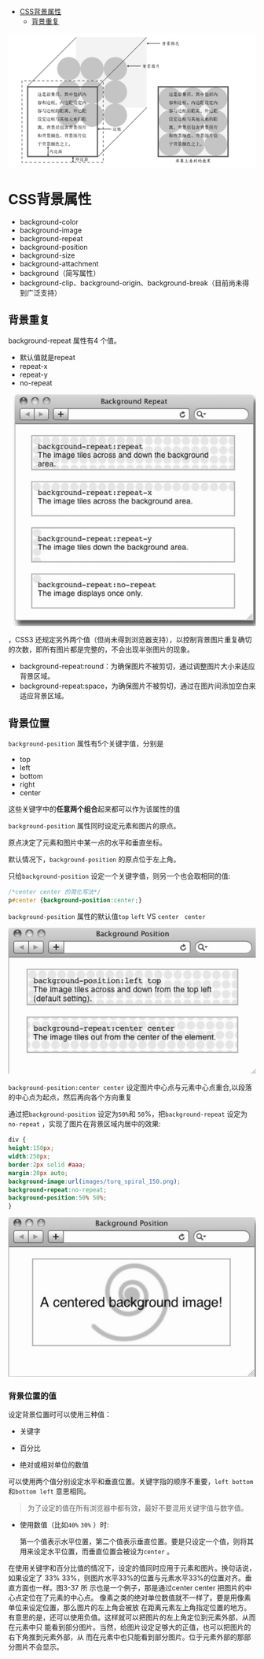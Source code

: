 
<!-- TOC -->

- [CSS背景属性](#css%E8%83%8C%E6%99%AF%E5%B1%9E%E6%80%A7)
    - [背景重复](#%E8%83%8C%E6%99%AF%E9%87%8D%E5%A4%8D)

<!-- /TOC -->

![](https://raw.githubusercontent.com/JayChenFE/css_review/master/Stylin_with_CSS/img/4-1.png)

# CSS背景属性

- background-color
- background-image
- background-repeat
- background-position
- background-size
- background-attachment
- background（简写属性）
- background-clip、background-origin、background-break（目前尚未得到广泛支持）

## 背景重复

background-repeat 属性有4 个值。

- 默认值就是repeat
- repeat-x
- repeat-y
- no-repeat

![](https://raw.githubusercontent.com/JayChenFE/css_review/master/Stylin_with_CSS/img/4-2.png)

，CSS3 还规定另外两个值（但尚未得到浏览器支持），以控制背景图片重复确切的次数，即所有图片都是完整的，不会出现半张图片的现象。

- background-repeat:round：为确保图片不被剪切，通过调整图片大小来适应背景区域。
- background-repeat:space，为确保图片不被剪切，通过在图片间添加空白来适应背景区域。

## 背景位置

`background-position`  属性有5个关键字值，分别是

- top
- left
- bottom
- right 
- center

这些关键字中的**任意两个组合**起来都可以作为该属性的值

`background-position` 属性同时设定元素和图片的原点。

原点决定了元素和图片中某一点的水平和垂直坐标。

默认情况下，`background-position` 的原点位于左上角。

只给`background-position` 设定一个关键字值，则另一个也会取相同的值:

```css
/*center center 的简化写法*/
p#center {background-position:center;}
```



`background-position` 属性的默认值`top` `left`  VS `center ` `center`

![](https://raw.githubusercontent.com/JayChenFE/css_review/master/Stylin_with_CSS/img/4-3.png)

`background-position:center center` 设定图片中心点与元素中心点重合,以段落的中心点为起点，然后再向各个方向重复

通过把`background-position` 设定为`50%`和 `50`%，把`background-repeat` 设定为`no-repeat` ，实现了图片在背景区域内居中的效果:

```css
div {
height:150px;
width:250px;
border:2px solid #aaa;
margin:20px auto;
background-image:url(images/turq_spiral_150.png);
background-repeat:no-repeat;
background-position:50% 50%;
}
```

![](https://raw.githubusercontent.com/JayChenFE/css_review/master/Stylin_with_CSS/img/4-4.png)

###  背景位置的值

设定背景位置时可以使用三种值：

- 关键字

- 百分比

- 绝对或相对单位的数值

可以使用两个值分别设定水平和垂直位置。关键字指的顺序不重要，`left bottom`和`bottom left`  意思相同。

> 为了设定的值在所有浏览器中都有效，最好不要混用关键字值与数字值。

- 使用数值（比如`40%` `30%` ）时:

  第一个值表示水平位置，第二个值表示垂直位置。要是只设定一个值，则将其用来设定水平位置，而垂直位置会被设为`center` 。

在使用关键字和百分比值的情况下，设定的值同时应用于元素和图片。换句话说，如果设定了
33% 33%，则图片水平33%的位置与元素水平33%的位置对齐。垂直方面也一样。图3-37 所
示也是一个例子，那是通过center center 把图片的中心点定位在了元素的中心点。
像素之类的绝对单位数值就不一样了。要是用像素单位来设定位置，那么图片的左上角会被放
在距离元素左上角指定位置的地方。
有意思的是，还可以使用负值。这样就可以把图片的左上角定位到元素外部，从而在元素中只
能看到部分图片。当然，给图片设定足够大的正值，也可以把图片的右下角推到元素外部，从
而在元素中也只能看到部分图片。位于元素外部的那部分图片不会显示。